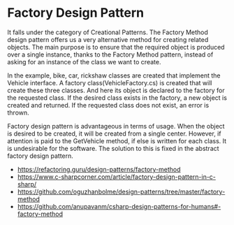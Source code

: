 # Factory Design Pattern

It falls under the category of Creational Patterns. The Factory Method design pattern offers us a very alternative method for creating related objects. The main purpose is to ensure that the required object is produced over a single instance, thanks to the Factory Method pattern, instead of asking for an instance of the class we want to create.


In the example, bike, car, rickshaw classes are created that implement the Vehicle interface. A factory class(VehicleFactory.cs) is created that will create these three classes. And here its object is declared to the factory for the requested class. If the desired class exists in the factory, a new object is created and returned. If the requested class does not exist, an error is thrown.

Factory design pattern is advantageous in terms of usage. When the object is desired to be created, it will be created from a single center. However, if attention is paid to the GetVehicle method, if else is written for each class. It is undesirable for the software. The solution to this is fixed in the abstract factory design pattern.


* https://refactoring.guru/design-patterns/factory-method
* https://www.c-sharpcorner.com/article/factory-design-pattern-in-c-sharp/
* https://github.com/oguzhanbolme/design-patterns/tree/master/factory-method
* https://github.com/anupavanm/csharp-design-patterns-for-humans#-factory-method